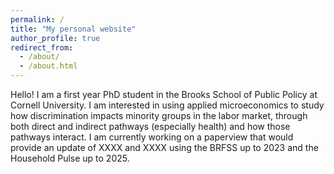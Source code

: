 ```yaml
---
permalink: /
title: "My personal website"
author_profile: true
redirect_from: 
  - /about/
  - /about.html
---
```


Hello! I am a first year PhD student in the Brooks School of Public Policy at Cornell University. I am interested in using applied microeconomics to study how discrimination impacts minority groups in the labor market, through both direct and indirect pathways (especially health) and how those pathways interact. I am currently working on a paperview that would provide an update of XXXX and XXXX using the BRFSS up to 2023 and the Household Pulse up to 2025. 
